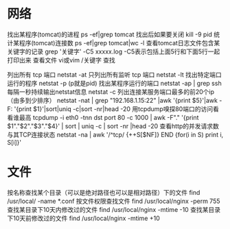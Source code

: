 # 网络

找出某程序(tomcat)的进程 ps -ef|grep tomcat   找出后如果要关闭 kill -9 pid
统计某程序(tomcat)连接数 ps -ef|grep tomcat|wc -l
查看tomcat日志文件包含某关键字的记录  grep '关键字' -C5 xxxxx.log   -C5表示包括上面5行和下面5行一起打印出来
查看文件 vi或vim /关键字 查找

 

列出所有 tcp 端口 netstat -at
只列出所有监听 tcp 端口 netstat -lt
找出特定端口运行的程序 netstat -p (p就是pid)
找出某程序运行的端口 netstat -ap | grep ssh
每隔一秒持续输出netstat信息 netstat -c
列出连接某服务端口最多的前20个ip（由多到少排序） netstat -nat | grep "192.168.1.15:22" |awk '{print $5}'|awk -F: '{print $1}'|sort|uniq -c|sort -nr|head -20
用tcpdump嗅探80端口的访问看看谁最高 tcpdump -i eth0 -tnn dst port 80 -c 1000 | awk -F"." '{print $1"."$2"."$3"."$4}' | sort | uniq -c | sort -nr |head -20
查看http的并发请求数与其TCP连接状态 netstat -na | awk '/^tcp/ {++S[$NF]} END {for(i in S) print i, S[i]}'

# 文件

按名称查找某个目录（可以是绝对路径也可以是相对路径）下的文件 find /usr/local/ -name *.conf
按文件权限查找文件 find /usr/local/nginx -perm 755
查找某目录下10天内修改过的文件 find /usr/local/nginx -mtime -10
查找某目录下10天前修改过的文件 find /usr/local/nginx -mtime +10